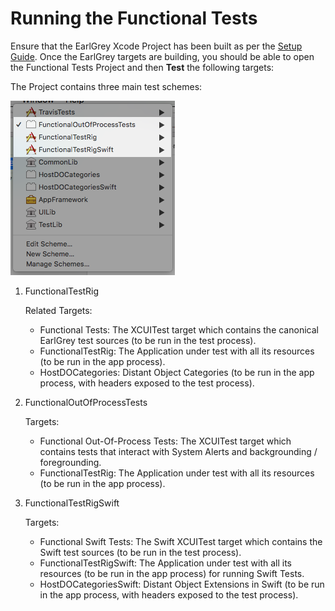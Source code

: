 # Running the Functional Tests

Ensure that the EarlGrey Xcode Project has been built as per the [Setup
Guide](../../../docs/setup.md). Once the EarlGrey targets are building,
you should be able to open the Functional Tests Project and then **Test**
the following targets:

The Project contains three main test schemes:

<img src="images/testSchemes.png">

1.  FunctionalTestRig

    Related Targets:

    *   Functional Tests: The XCUITest target which contains the canonical
        EarlGrey test sources (to be run in the test process).
    *   FunctionalTestRig: The Application under test with all its resources (to
        be run in the app process).
    *   HostDOCategories: Distant Object Categories (to be run in the app
        process, with headers exposed to the test process).

2.  FunctionalOutOfProcessTests

    Targets:

    *   Functional Out-Of-Process Tests: The XCUITest target which contains
        tests that interact with System Alerts and backgrounding /
        foregrounding.
    *   FunctionalTestRig: The Application under test with all its resources (to
        be run in the app process).

3.  FunctionalTestRigSwift

    Targets:

    *   Functional Swift Tests: The Swift XCUITest target which contains the
        Swift test sources (to be run in the test process).
    *   FunctionalTestRigSwift: The Application under test with all its
        resources (to be run in the app process) for running Swift Tests.
    *   HostDOCategoriesSwift: Distant Object Extensions in Swift (to be run in
        the app process, with headers exposed to the test process).
